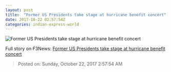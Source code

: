 ```yaml
---
layout: post
title:  "Former US Presidents take stage at hurricane benefit concert"
date: 2017-10-22 02:57:54Z
categories: indian-express-world
---
```


![Former US Presidents take stage at hurricane benefit concert](http://images.indianexpress.com/2017/10/hurricane-concert-759.jpg?w=759)




Full story on F3News: [Former US Presidents take stage at hurricane benefit concert](http://www.f3nws.com/n/MDyuGB)

> Posted on: Sunday, October 22, 2017 2:57:54 AM
